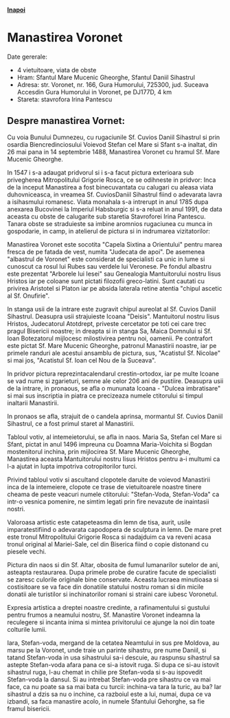 <h4 class="right"><a href="/bucovina">Inapoi</a></h4>

# Manastirea Voronet

Date gererale:

* 4 vietuitoare, viata de obste
* Hram: Sfantul Mare Mucenic Gheorghe, Sfantul Daniil Sihastrul
* Adresa: str. Voronet, nr. 166, Gura Humorului, 725300, jud. Suceava Accesdin Gura Humorului in Voronet, pe DJ177D, 4 km
* Stareta: stavrofora Irina Pantescu

## Despre manastirea Vornet:

Cu voia Bunului Dumnezeu, cu rugaciunile Sf. Cuvios Daniil Sihastrul si prin osardia Biencredinciosului Voievod Stefan cel Mare si Sfant s-a inaltat, din 26 mai pana in 14 septembrie 1488, Manastirea Voronet cu hramul Sf. Mare Mucenic Gheorghe.

In 1547 i s-a adaugat pridvorul si i s-a facut pictura exterioara sub privegherea Mitropolitului Grigorie Rosca, ce se odihneste in pridvor: Inca de la inceput Manastirea a fost binecuvantata cu calugari cu aleasa viata duhovniceasca, in vreamea Sf. CuviosDaniil Sihastrul fiind o adevarata lavra a isihasmului romanesc. Viata monahala s-a intrerupt in anul 1785 dupa anexarea Bucovinei la Imperiul Habsburgic si s-a reluat in anul 1991, de data aceasta cu obste de calugarite sub staretia Stavroforei Irina Pantescu. Tanara obste se straduieste sa imbine aromnios rugaciunea cu munca in gospodarie, in camp, in atelierul de pictura si in indrumarea vizitatorilor:

Manastirea Voronet este socotita "Capela Sixtina a Orientului" pentru marea fresca de pe fatada de vest, numita "Judecata de apoi". De asemenea "albastrul de Voronet" este considerat de specialisti ca unic in lume si cunoscut ca rosul lui Rubes sau verdele lui Veronese. Pe fondul albastru este prezentat "Arborele lui Iesei" sau Genealogia Mantuitorului nostru Iisus Hristos iar pe coloane sunt pictati filozofii greco-latini. Sunt cautati cu privirea Aristotel si Platon iar pe absida laterala retine atentia "chipul ascetic al Sf. Onufirie".

In stanga usii de la intrare este zugravit chipul aureolat al Sf. Cuvios Daniil Sihastrul. Deasupra usii strajuieste Icoana "Deisis". Mantuitorul nostru Iisus Hristos, Judecatorul Atotdrept, priveste cercetator pe toti cei care trec pragul Bisericii noastre; in dreapta si in stanga Sa, Maica Domnului si Sf. Ioan Botezatorul mijlocesc milostivirea pentru noi, oamenii. Pe contrafort este pictat Sf. Mare Mucenic Gheorghe, patronul Manastirii noastre, iar pe primele randuri ale acestui ansamblu de pictura, sus, "Acatistul Sf. Nicolae" si mai jos, "Acatistul Sf. Ioan cel Nou de la Suceava".

In pridvor pictura reprezintacalendarul crestin-ortodox, iar pe multe Icoane se vad nume si zgarieturi, semne ale celor 206 ani de pustiire. Deasupra usii de la intrare, in pronaous, se afla o mununata Icoana - "Dulcea imbratisare" si mai sus inscriptia in piatra ce precizeaza numele ctitorului si timpul inaltarii Manastirii.

In pronaos se afla, strajuit de o candela aprinsa, mormantul Sf. Cuvios Daniil Sihastrul, ce a fost primul staret al Manastirii.

Tabloul votiv, al intemeietorului, se afla in naos. Maria Sa, Stefan cel Mare si Sfant, pictat in anul 1496 impreuna cu Doamna Maria-Voichita si Bogdan mostenitorul inchina, prin mijlocirea Sf. Mare Mucenic Gheorghe, Manastirea aceasta Mantuitorului nostru Iisus Hristos pentru a-i multumi ca l-a ajutat in lupta impotriva cotropitorilor turci.

Privind tabloul votiv si ascultand clopotele daruite de voievod Manastirii inca de la intemeiere, clopote ce trase de vietuitoarele noastre tinere cheama de peste veacuri numele ctitorului: "Stefan-Voda, Stefan-Voda" ca intr-o vesnica pomenire, ne simtim legati prin fire nevazute de inaintasii nostri.

Valoroasa artistic este catapeteasma din lemn de tisa, aurit, usile imparatestifiind o adevarata capodopera de sculptura in lemn. De mare pret este tronul Mitropolitului Grigorie Rosca si nadajduim ca va reveni acasa tronul original al Mariei-Sale, cel din Biserica fiind o copie distonand cu piesele vechi.

Pictura din naos si din Sf. Altar, obosita de fumul lumanarilor sutelor de ani, asteapta restaurarea. Dupa primele probe de curatire facute de specialisti se zaresc culorile originale bine conservate. Aceasta lucraea minutioasa si costisitoare se va face din donatiile statului nostru roman si din micile donatii ale turistilor si inchinatorilor romani si straini care iubesc Voronetul.

Expresia artistica a dreptei noastre credinte, a rafinamentului si gustului pentru frumos a neamului nostru, Sf. Manastire Voronet indeamna la reculegere si incanta inima si mintea privitorului ce ajunge la noi din toate colturile lumii.

Iara, Stefan-voda, mergand de la cetatea Neamtului in sus pre Moldova, au marsu pe la Voronet, unde traie un parinte sihastru, pre nume Daniil, si tatand Stefan-voda in usa sihastrului sa-i descuie, au raspunsu sihastrul sa astepte Stefan-voda afara pana ce si-a istovit ruga. Si dupa ce si-au istovit sihastrul ruga, l-au chemat in chilie pre Stefan-voda si s-au ispovedit Stefan-voda la dansul. Si au intrebat Stefan-voda pre sihastru ce va mai face, ca nu poate sa sa mai bata cu turcii: inchina-va tara la turic, au ba? Iar sihastrul a dzis sa nu o inchine, ca razboiul este a lui, numai, dupa ce va izbandi, sa faca manastire acolo, in numele Sfantului Gehorghe, sa fie framul bisericii.

